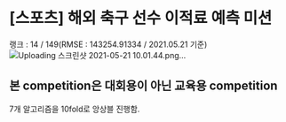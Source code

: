 # [스포츠] 해외 축구 선수 이적료 예측 미션

랭크 : 14 / 149(RMSE : 143254.91334 / 2021.05.21 기준)
![Uploading 스크린샷 2021-05-21 10.01.44.png…]()
## 본 competition은 대회용이 아닌 교육용 competition


7개 알고리즘을 10fold로 앙상블 진행함.

